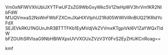 Vm0xNFlWVXhUblJXYTFwUFZsZG9WbGxyWkc5V1ZteHpWV3hrVm1KR2NIbFdW
M1JQVmxaS2NsWnFWbFZXCmJXaHlXVlphU21Rd05WWlViRnBUQ21KRldYcFdX
SEJEVkRKU1NGUnJhR3BTTTFKb1EyMVdjVkZVVmxKTgpiVkl6V1ZaYWQxTldW
bFZOUlhSRVlsaG9NbHBIWXpsUVVXOUxZVzV3Y0FvS2EyZHUKCnRoag==

kmf